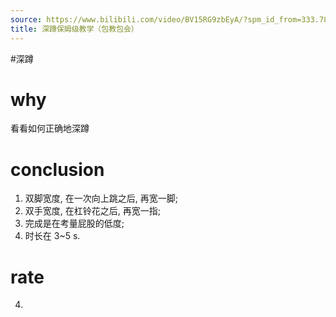 ```yaml
---
source: https://www.bilibili.com/video/BV15RG9zbEyA/?spm_id_from=333.788.top_right_bar_window_history.content.click&vd_source=549bde2564979641a5f0adbcfa529b0a
title: 深蹲保姆级教学（包教包会）
---
```


#深蹲
# why
看看如何正确地深蹲
# conclusion
1. 双脚宽度, 在一次向上跳之后, 再宽一脚;
2. 双手宽度, 在杠铃花之后, 再宽一指;
3. 完成是在考量屁股的低度;
4. 时长在 3~5 s.

# rate
4.
